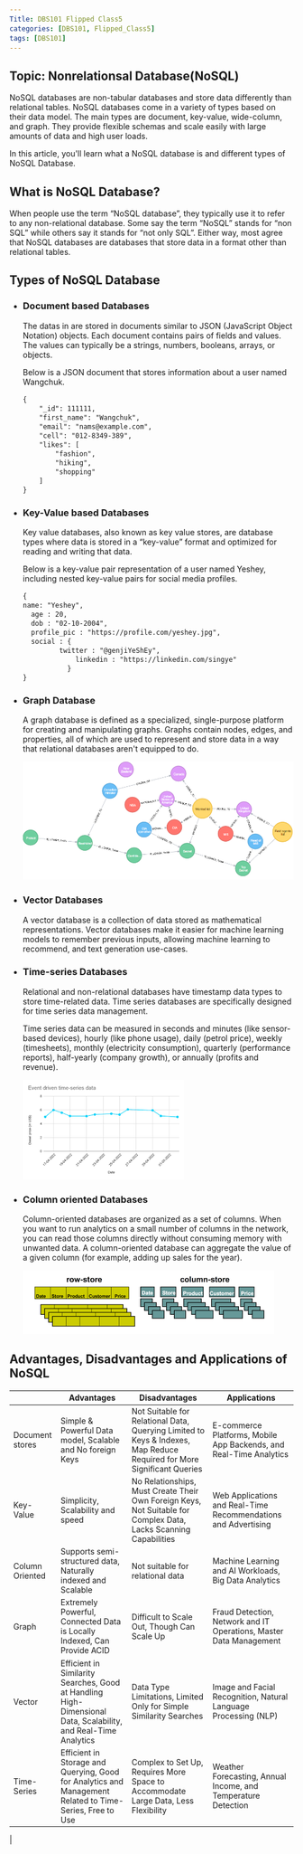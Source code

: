 ```yaml
---
Title: DBS101 Flipped Class5
categories: [DBS101, Flipped_Class5]
tags: [DBS101]
---
```

## Topic: Nonrelationsal Database(NoSQL)

NoSQL databases are non-tabular databases and store data differently than relational tables. NoSQL databases come in a variety of types based on their data model. The main types are document, key-value, wide-column, and graph. They provide flexible schemas and scale easily with large amounts of data and high user loads.

In this article, you'll learn what a NoSQL database is and different types of NoSQL Database.

## What is NoSQL Database?

When people use the term “NoSQL database”, they typically use it to refer to any non-relational database. Some say the term “NoSQL” stands for “non SQL” while others say it stands for “not only SQL”. Either way, most agree that NoSQL databases are databases that store data in a format other than relational tables.

## Types of NoSQL Database

- ### Document based Databases

    The datas in are stored in documents similar to JSON (JavaScript Object Notation) objects. Each document contains pairs of fields and values. The values can typically be a strings, numbers, booleans, arrays, or objects.

    Below is a JSON document that stores information about a user named Wangchuk.

    ```
    {
        "_id": 111111,
        "first_name": "Wangchuk",
        "email": "nams@example.com",
        "cell": "012-8349-389",
        "likes": [
            "fashion",
            "hiking",
            "shopping"
        ]   
    }
    ```

- ### Key-Value based Databases

    Key value databases, also known as key value stores, are database types where data is stored in a “key-value” format and optimized for reading and writing that data.

    Below is a key-value pair representation of a user named Yeshey, including nested key-value pairs for social media profiles.

    ```
    {
    name: "Yeshey",
      age : 20,
      dob : "02-10-2004",
      profile_pic : "https://profile.com/yeshey.jpg",
      social : {
             twitter : "@genjiYeShEy",
                 linkedin : "https://linkedin.com/singye"
               }
    }
    ```

- ### Graph Database

    A graph database is defined as a specialized, single-purpose platform for creating and manipulating graphs. Graphs contain nodes, edges, and properties, all of which are used to represent and store data in a way that relational databases aren't equipped to do.

    ![Graph Database](../Images_for_DBS101/graph_databse.png)

- ### Vector Databases

    A vector database is a collection of data stored as mathematical representations. Vector databases make it easier for machine learning models to remember previous inputs, allowing machine learning to recommend, and text generation use-cases.

- ### Time-series Databases

    Relational and non-relational databases have timestamp data types to store time-related data. Time series databases are specifically designed for time series data management.

    Time series data can be measured in seconds and minutes (like sensor-based devices), hourly (like phone usage), daily (petrol price), weekly (timesheets), monthly (electricity consumption), quarterly (performance reports), half-yearly (company growth), or annually (profits and revenue).
    
    ![alt text](image-2.png) 

- ### Column oriented Databases

    Column-oriented databases are organized as a set of columns. When you want to run analytics on a small number of columns in the network, you can read those columns directly without consuming memory with unwanted data. A column-oriented database can aggregate the value of a given column (for example, adding up sales for the year).

    ![alt text](../Images_for_DBS101/column.png)


## Advantages, Disadvantages and Applications of NoSQL

|  | Advantages | Disadvantages  | Applications  |
| ----------- | ----------- | ----------- | ----------- |
| Document stores | Simple & Powerful Data model, Scalable and No foreign Keys | Not Suitable for Relational Data, Querying Limited to Keys & Indexes, Map Reduce Required for More Significant Queries| E-commerce Platforms, Mobile App Backends, and Real-Time Analytics|
| Key-Value | Simplicity, Scalability and speed | No Relationships, Must Create Their Own Foreign Keys, Not Suitable for Complex Data, Lacks Scanning Capabilities| Web Applications and Real-Time Recommendations and Advertising|
| Column Oriented | Supports semi-structured data, Naturally indexed and Scalable | Not suitable for relational data |Machine Learning and AI Workloads, Big Data Analytics |
| Graph  | Extremely Powerful, Connected Data is Locally Indexed, Can Provide ACID | Difficult to Scale Out, Though Can Scale Up | Fraud Detection, Network and IT Operations, Master Data Management |
| Vector | Efficient in Similarity Searches, Good at Handling High-Dimensional Data, Scalability, and Real-Time Analytics | Data Type Limitations, Limited Only for Simple Similarity Searches | Image and Facial Recognition, Natural Language Processing (NLP)|
| Time-Series | Efficient in Storage and Querying, Good for Analytics and Management Related to Time-Series, Free to Use | Complex to Set Up, Requires More Space to Accommodate Large Data, Less Flexibility | Weather Forecasting, Annual Income, and Temperature Detection
|
